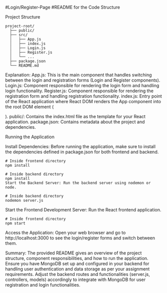 #Login/Register-Page
#README for the Code Structure

Project Structure
    
    project-root/
      ├── public/
      ├── src/
      │   ├── App.js
      │   ├── index.js
      │   ├── Login.js
      │   ├── Register.js
      │   └── ...
      ├── package.json
      └── README.md
  
Explanation:
    App.js: 
        This is the main component that handles switching between the login and registration forms (Login and Register components).
    Login.js: 
        Component responsible for rendering the login form and handling login functionality.
    Register.js:
        Component responsible for rendering the registration form and handling registration functionality.
    index.js: 
        Entry point of the React application where React DOM renders the App component into the root DOM element (<div id="root"></div>).
    public/:
        Contains the index.html file as the template for your React application.
    package.json: 
        Contains metadata about the project and dependencies.
  
Running the Application

  Install Dependencies:
      Before running the application, make sure to install the dependencies defined in package.json for both frontend and backend.

    # Inside frontend directory
    npm install
    
    # Inside backend directory
    npm install
    Start the Backend Server: Run the backend server using nodemon or node.
    
    # Inside backend directory
    nodemon server.js
    
 Start the Frontend Development Server: Run the React frontend application.

    # Inside frontend directory
    npm start
    
Access the Application: 
    Open your web browser and go to http://localhost:3000 to see the login/register forms and switch between them.

Summary:
    The provided README gives an overview of the project structure, component responsibilities, and how to run the application. Ensure you have MongoDB set up and configured in your backend for handling user authentication and data storage as per your assignment requirements. Adjust the backend routes and functionalities (server.js, controllers, models) accordingly to integrate with MongoDB for user registration and login functionalities.






